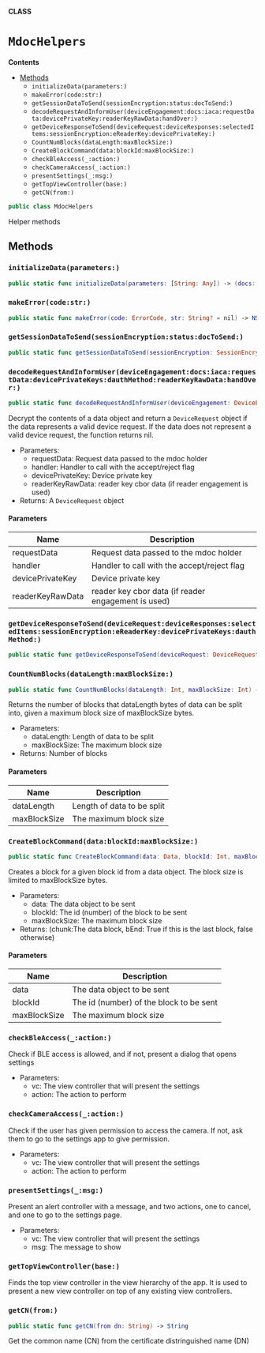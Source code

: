 **CLASS**

# `MdocHelpers`

**Contents**

- [Methods](#methods)
  - `initializeData(parameters:)`
  - `makeError(code:str:)`
  - `getSessionDataToSend(sessionEncryption:status:docToSend:)`
  - `decodeRequestAndInformUser(deviceEngagement:docs:iaca:requestData:devicePrivateKey:readerKeyRawData:handOver:)`
  - `getDeviceResponseToSend(deviceRequest:deviceResponses:selectedItems:sessionEncryption:eReaderKey:devicePrivateKey:)`
  - `CountNumBlocks(dataLength:maxBlockSize:)`
  - `CreateBlockCommand(data:blockId:maxBlockSize:)`
  - `checkBleAccess(_:action:)`
  - `checkCameraAccess(_:action:)`
  - `presentSettings(_:msg:)`
  - `getTopViewController(base:)`
  - `getCN(from:)`

```swift
public class MdocHelpers
```

Helper methods

## Methods
### `initializeData(parameters:)`

```swift
public static func initializeData(parameters: [String: Any]) -> (docs: [DeviceResponse], devicePrivateKeys: [CoseKeyPrivate], iaca: [SecCertificate]?, dauthMethod: DeviceAuthMethod)?
```

### `makeError(code:str:)`

```swift
public static func makeError(code: ErrorCode, str: String? = nil) -> NSError
```

### `getSessionDataToSend(sessionEncryption:status:docToSend:)`

```swift
public static func getSessionDataToSend(sessionEncryption: SessionEncryption?, status: TransferStatus, docToSend: DeviceResponse) -> Result<Data, Error>
```

### `decodeRequestAndInformUser(deviceEngagement:docs:iaca:requestData:devicePrivateKeys:dauthMethod:readerKeyRawData:handOver:)`

```swift
public static func decodeRequestAndInformUser(deviceEngagement: DeviceEngagement?, docs: [DeviceResponse], iaca: [SecCertificate], requestData: Data, devicePrivateKeys: [CoseKeyPrivate], dauthMethod: DeviceAuthMethod, readerKeyRawData: [UInt8]?, handOver: CBOR) -> Result<(sessionEncryption: SessionEncryption, deviceRequest: DeviceRequest, params: [String: Any], isValidRequest: Bool), Error>
```

Decrypt the contents of a data object and return a ``DeviceRequest`` object if the data represents a valid device request. If the data does not represent a valid device request, the function returns nil.
- Parameters:
  - requestData: Request data passed to the mdoc holder
  - handler: Handler to call with the accept/reject flag
  - devicePrivateKey: Device private key
  - readerKeyRawData: reader key cbor data (if reader engagement is used)
- Returns: A ``DeviceRequest`` object

#### Parameters

| Name | Description |
| ---- | ----------- |
| requestData | Request data passed to the mdoc holder |
| handler | Handler to call with the accept/reject flag |
| devicePrivateKey | Device private key |
| readerKeyRawData | reader key cbor data (if reader engagement is used) |

### `getDeviceResponseToSend(deviceRequest:deviceResponses:selectedItems:sessionEncryption:eReaderKey:devicePrivateKeys:dauthMethod:)`

```swift
public static func getDeviceResponseToSend(deviceRequest: DeviceRequest?, deviceResponses: [DeviceResponse], selectedItems: RequestItems? = nil, sessionEncryption: SessionEncryption? = nil, eReaderKey: CoseKey? = nil, devicePrivateKeys: [CoseKeyPrivate], dauthMethod: DeviceAuthMethod) throws -> (response: DeviceResponse, validRequestItems: RequestItems, errorRequestItems: RequestItems)?
```

### `CountNumBlocks(dataLength:maxBlockSize:)`

```swift
public static func CountNumBlocks(dataLength: Int, maxBlockSize: Int) -> Int
```

Returns the number of blocks that dataLength bytes of data can be split into, given a maximum block size of maxBlockSize bytes.
- Parameters:
  - dataLength: Length of data to be split
  - maxBlockSize: The maximum block size
- Returns: Number of blocks

#### Parameters

| Name | Description |
| ---- | ----------- |
| dataLength | Length of data to be split |
| maxBlockSize | The maximum block size |

### `CreateBlockCommand(data:blockId:maxBlockSize:)`

```swift
public static func CreateBlockCommand(data: Data, blockId: Int, maxBlockSize: Int) -> (Data, Bool)
```

Creates a block for a given block id from a data object. The block size is limited to maxBlockSize bytes.
- Parameters:
  - data: The data object to be sent
  - blockId: The id (number) of the block to be sent
  - maxBlockSize: The maximum block size
- Returns: (chunk:The data block, bEnd: True if this is the last block, false otherwise)

#### Parameters

| Name | Description |
| ---- | ----------- |
| data | The data object to be sent |
| blockId | The id (number) of the block to be sent |
| maxBlockSize | The maximum block size |

### `checkBleAccess(_:action:)`

Check if BLE access is allowed, and if not, present a dialog that opens settings
- Parameters:
  - vc: The view controller that will present the settings
  - action: The action to perform

### `checkCameraAccess(_:action:)`

Check if the user has given permission to access the camera. If not, ask them to go to the settings app to give permission.
- Parameters:
  - vc:  The view controller that will present the settings
  - action: The action to perform

### `presentSettings(_:msg:)`

Present an alert controller with a message, and two actions, one to cancel, and one to go to the settings page.
- Parameters:
  - vc: The view controller that will present the settings
  - msg: The message to show

### `getTopViewController(base:)`

Finds the top view controller in the view hierarchy of the app. It is used to present a new view controller on top of any existing view controllers.

### `getCN(from:)`

```swift
public static func getCN(from dn: String) -> String
```

Get the common name (CN) from the certificate distringuished name (DN)

